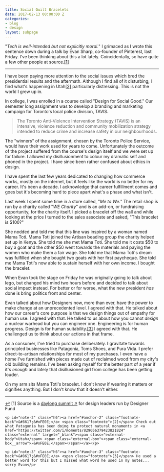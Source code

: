 ```yaml
---
title: Social Guilt Bracelets
date: 2017-02-13 00:00:00 Z
categories:
- blog
- design
layout: subpage
---
```


"_Tech is well-intended but not explicitly moral._" I grimaced as I wrote this sentence down during a talk by Evan Sharp, co-founder of Pinterest, last Friday. I've been thinking about this a lot lately. Coincidentally, so have quite a few other people at source.<a id="anchor-1" href="#note-1" class="fieldnotes-anchor">[1]</a>

<hr class="small">

I have been paying more attention to the social issues which bred the presidential results and the aftermath. Although I find all of it disturbing, I find what's happening in Utah<a id="anchor-2" href="#note-2" class="fieldnotes-anchor">[2]</a> particularly distressing. This is not the world I grew up in.

In college, I was enrolled in a course called "Design for Social Good." Our semester long assignment was to develop a branding and marketing campaign for Toronto's local police division, TAVIS.

> The Toronto Anti-Violence Intervention Strategy (TAVIS) is an intensive, violence reduction and community mobilization strategy intended to reduce crime and increase safety in our neighbourhoods.

The "winners" of the assignment, chosen by the Toronto Police Service, would have their work used for years to come. Unfortunately the outcome of the project suffered from the course's design itself and we were set up for failure. I allowed my disillusionment to colour my dramatic self and phoned in the project. I have since been rather confused about ethics in design.

I have spent the last few years dedicated to changing how commerce works, mostly on the internet, but it feels like the world is no better for my career. It's been a decade. I acknowledge that career fulfillment comes and goes but it's becoming hard to piece apart what's a phase and what isn't.

Last week I spent some time in a store called, "_Me to We._" The retail shop is run by a charity called "_WE Charity_" and is an add-on, or fundraising opportunity, for the charity itself. I picked a bracelet off the wall and while looking at the price I turned to the sales associate and asked, "This bracelet is $100?"

She nodded and told me that this line was inspired by a woman named Mama Toti. Mama Toti joined the Artisan beading group the charity helped set up in Kenya. She told me she met Mama Toti. She told me it costs $50 to buy a goat and the other $50 went towards the materials and paying the women who make them a fair wage. She told me that Mama Toti's dream was fulfilled when she bought two goats with her first paycheque. She told me Mama Toti's now able to sustain herself with her own income. I bought the bracelet.

When Evan took the stage on Friday he was originally going to talk about lego, but changed his mind two hours before and decided to talk about social impact instead. For better or for worse, what the new president _has_ done is bring politics front and center.

Evan talked about how Designers now, more than ever, have the power to make change at an unprecedented level. I agreed with that. He talked about how our career's core purpose is that we design things out of empathy for human use. I agreed with that. He talked to us about how you cannot _design_ a nuclear warhead but you can engineer one. Engineering is for human progress. Design is for human suitability.<a id="anchor-3" href="#note-3" class="fieldnotes-anchor">[3]</a> I agreed with that. He challenged us to think about our actions in that frame.

As a consumer, I've tried to purchase deliberately. I gravitate towards principled businesses like Patagonia, Toms Shoes, and Pura Vida. I prefer direct-to-artisan relationships for most of my purchases. I even have a home I've furnished with pieces made out of reclaimed wood from my city's old building remains. I've been asking myself for the better part of a year if it's _enough_ and lately that disillusioned girl from college has been getting louder.

On my arm sits Mama Toti's bracelet. I don't know if wearing it matters or signifies anything. But I don't know that it doesn't either.

<hr class="small">

<div class="fieldnotes">
    <p id="note-1" class="h6"><a href="#anchor-1" class="footnote-back">&#8617;&#xFE0E;</a> <span class="footnote">[1]</span> Source is a <a href="https://designerfund.com/source/" class="external" target="_blank"><span class="external-body">daylong summit</span> <span class="external-box"><span class="external-box__arrow">↗&#xFE0E;</span></span></a> for design leaders run by Designer Fund</p>

    <p id="note-2" class="h6"><a href="#anchor-2" class="footnote-back">&#8617;&#xFE0E;</a> <span class="footnote">[2]</span> Check out what Patagonia has been doing to protect natural monuments in <a href="https://twitter.com/i/moments/829056379423821824" class="external" target="_blank"><span class="external-body">Utah</span> <span class="external-box"><span class="external-box__arrow">↗&#xFE0E;</span></span></a></p>

    <p id="note-3" class="h6"><a href="#anchor-3" class="footnote-back">&#8617;&#xFE0E;</a> <span class="footnote">[3]</span> He used a better word for this but I missed what word he used in my notes... sorry Evan</p>
</div>